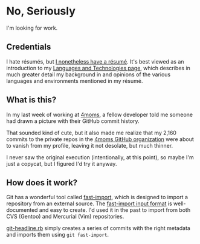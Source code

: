 # No, Seriously

I'm looking for work.

## Credentials

I hate résumés, but [I nonetheless have a résumé](http://benizi.com/résumé.pdf).
It's best viewed as an introduction to my [Languages and Technologies page](http://benizi.com/tech),
which describes in much greater detail my background in and opinions of the
various languages and environments mentioned in my résumé.

## What is this?

In my last week of working at [4moms](http://4moms.com/), a fellow developer
told me someone had drawn a picture with their GitHub commit history.

That sounded kind of cute, but it also made me realize that my 2,160 commits to
the private repos in the [4moms GitHub organization](https://github.com/4moms)
were about to vanish from my profile, leaving it not desolate, but much
thinner.

I never saw the original execution (intentionally, at this point), so maybe I'm
just a copycat, but I figured I'd try it anyway.

## How does it work?

Git has a wonderful tool called [fast-import](https://www.kernel.org/pub/software/scm/git/docs/git-fast-import.html),
which is designed to import a repository from an external source.
The [fast-import input format](https://www.kernel.org/pub/software/scm/git/docs/git-fast-import.html#_input_format)
is well-documented and easy to create.  I'd used it in the past to import from
both CVS (Gentoo) and Mercurial (Vim) repositories.

[git-headline.rb](git-headline.rb) simply creates a series of commits with the
right metadata and imports them using `git fast-import`.
